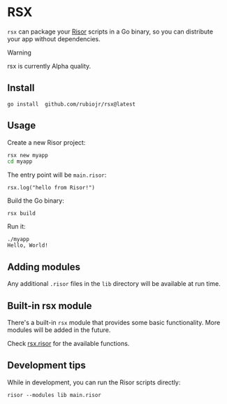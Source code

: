 # RSX

`rsx` can package your [Risor](https://risor.io) scripts in a Go binary, so you can distribute your app without dependencies.

> [!WARNING]
> rsx is currently Alpha quality.

## Install

```
go install  github.com/rubiojr/rsx@latest
```

## Usage

Create a new Risor project:

```sh
rsx new myapp
cd myapp
```

The entry point will be `main.risor`:

```
rsx.log("hello from Risor!")
```

Build the Go binary:

```
rsx build
```

Run it:

```
./myapp
Hello, World!
```

## Adding modules

Any additional `.risor` files in the `lib` directory will be available at run time.

## Built-in rsx module

There's a built-in `rsx` module that provides some basic functionality. More modules will be added in the future.

Check [rsx.risor](lib/rsx.risor) for the available functions.

## Development tips

While in development, you can run the Risor scripts directly:

```
risor --modules lib main.risor
```
